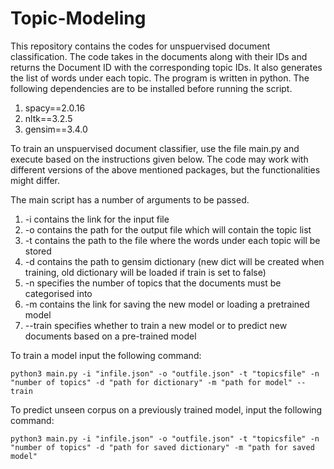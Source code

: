 # Topic-Modeling
This repository contains the codes for unspuervised document classification. The code takes in the documents along with their IDs and returns the Document ID with the corresponding topic IDs. It also generates the list of words under each topic. The program is written in python. The following dependencies are to be installed before running the script. 
1. spacy==2.0.16
2. nltk==3.2.5
3. gensim==3.4.0

To train an unspuervised document classifier, use the file main.py and execute based on the instructions given below. The code may work with different versions of the above mentioned packages, but the functionalities might differ. 

The main script has a number of arguments to be passed.
1. -i contains the link for the input file
2. -o contains the path for the output file which will contain the topic list
3. -t contains the path to the file where the words under each topic will be stored
4. -d contains the path to gensim dictionary (new dict will be created when training, old dictionary will be loaded if train is set to false)
5. -n specifies the number of topics that the documents must be categorised into
6. -m contains the link for saving the new model or loading a pretrained model
7. --train specifies whether to train a new model or to predict new documents based on a pre-trained model


To train a model input the following command:
```
python3 main.py -i "infile.json" -o "outfile.json" -t "topicsfile" -n "number of topics" -d "path for dictionary" -m "path for model" --train
```

To predict unseen corpus on a previously trained model, input the following command:
```
python3 main.py -i "infile.json" -o "outfile.json" -t "topicsfile" -n "number of topics" -d "path for saved dictionary" -m "path for saved model" 
```
